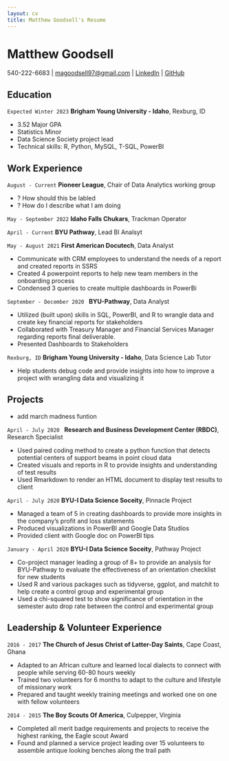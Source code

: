 ```yaml
---
layout: cv
title: Matthew Goodsell's Resume
---
```

# Matthew Goodsell

<div id="webaddress">
540-222-6683 
| <a href="magoodsell97@gmail.com">magoodsell97@gmail.com</a>
| <a href="linkedin.com/in/matthew-goodsell-6aa328108">LinkedIn</a>
| <a href="https://github.com/magoodsell">GitHub</a>
</div>

<!-- https://www.monique.tech/the-art-of-markdown -->



## Education


`Expected Winter 2023`
__Brigham Young University - Idaho__, Rexburg, ID

- 3.52 Major GPA
- Statistics Minor
- Data Science Society project lead 
- Technical skills: R, Python, MySQL, T-SQL, PowerBI



## Work Experience

`August - Current`
__Pioneer League__, Chair of Data Analytics working group

* ? How should this be labled
* ? How do I describe what I am doing

`May - September 2022`
__Idaho Falls Chukars__, Trackman Operator

`April - Current`
__BYU Pathway__, Lead BI Analsyt




`May - August 2021` 
__First American Docutech__,  Data Analyst 

* Communicate with CRM employees to understand the needs of a report and created reports in SSRS
* Created 4 powerpoint reports to help new team members in the onboarding process
* Condensed 3 queries to create multiple dashboards in PowerBi

`September - December 2020 `
__BYU-Pathway__, Data Analyst

* Utilized (built upon) skills  in SQL, PowerBI, and R to wrangle data and create key financial reports for stakeholders
* Collaborated with Treasury Manager and Financial Services Manager regarding reports final deliverable.
* Presented Dashboards to Stakeholders

`Rexburg, ID`
__Brigham Young University - Idaho__, Data Science Lab Tutor

* Help students debug code and provide insights into how to improve a project with wrangling data and visualizing it

## Projects 

* add march madness funtion

`April - July 2020 `
__Research and Business Development Center (RBDC)__, Research Specialist

* Used paired coding method to create a python function that detects potential centers of support beams in point cloud data
* Created visuals and reports in R to provide insights and understanding of test results
* Used Rmarkdown to render an HTML document to display test results to client


`April - July 2020`
__BYU-I Data Science Soceity__, Pinnacle Project

* Managed a team of 5 in creating dashboards to provide more insights in the company’s profit and loss statements
* Produced visualizations in PowerBI and Google Data Studios
* Provided client with Google doc on PowerBI tips


`January - April 2020`
__BYU-I Data Science Soceity__, Pathway Project

* Co-project manager leading a group of 8+ to provide an analysis for BYU-Pathway to evaluate the effectiveness of an orientation checklist for new students
* Used R and various packages such as tidyverse, ggplot, and matchit to help create a control group and experimental group 
* Used a chi-squared test to show significance of orientation in the semester auto drop rate between the control and experimental group


## Leadership & Volunteer Experience

`2016 - 2017`
__The Church of Jesus Christ of Latter-Day Saints__, Cape Coast, Ghana

* Adapted to an African culture and learned local dialects to connect with people while serving 60-80 hours weekly
* Trained two volunteers for 6 months to adapt to the culture and lifestyle of missionary work
* Prepared and taught weekly training meetings and worked one on one with fellow volunteers


`2014 - 2015`
__The Boy Scouts Of America__, Culpepper, Virginia 
* Completed all merit badge requirements and projects to receive the highest ranking, the Eagle scout Award
* Found and planned a service project leading over 15 volunteers to assemble antique looking benches along the trail path




<!-- ### Footer

Last updated: May 2013 -->


